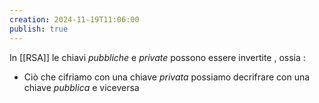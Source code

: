 ```yaml
---
creation: 2024-11-19T11:06:00
publish: true
---
```

In [[RSA]] le chiavi *pubbliche* e *private* possono essere invertite , ossia : 
+ Ciò che cifriamo con una chiave *privata* possiamo decrifrare con una chiave *pubblica* e viceversa
